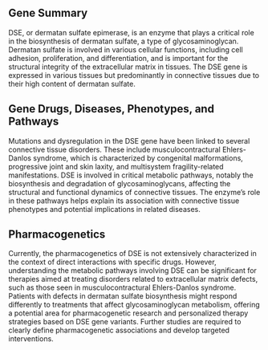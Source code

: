 ## Gene Summary
DSE, or dermatan sulfate epimerase, is an enzyme that plays a critical role in the biosynthesis of dermatan sulfate, a type of glycosaminoglycan. Dermatan sulfate is involved in various cellular functions, including cell adhesion, proliferation, and differentiation, and is important for the structural integrity of the extracellular matrix in tissues. The DSE gene is expressed in various tissues but predominantly in connective tissues due to their high content of dermatan sulfate.

## Gene Drugs, Diseases, Phenotypes, and Pathways
Mutations and dysregulation in the DSE gene have been linked to several connective tissue disorders. These include musculocontractural Ehlers-Danlos syndrome, which is characterized by congenital malformations, progressive joint and skin laxity, and multisystem fragility-related manifestations. DSE is involved in critical metabolic pathways, notably the biosynthesis and degradation of glycosaminoglycans, affecting the structural and functional dynamics of connective tissues. The enzyme’s role in these pathways helps explain its association with connective tissue phenotypes and potential implications in related diseases.

## Pharmacogenetics
Currently, the pharmacogenetics of DSE is not extensively characterized in the context of direct interactions with specific drugs. However, understanding the metabolic pathways involving DSE can be significant for therapies aimed at treating disorders related to extracellular matrix defects, such as those seen in musculocontractural Ehlers-Danlos syndrome. Patients with defects in dermatan sulfate biosynthesis might respond differently to treatments that affect glycosaminoglycan metabolism, offering a potential area for pharmacogenetic research and personalized therapy strategies based on DSE gene variants. Further studies are required to clearly define pharmacogenetic associations and develop targeted interventions.

